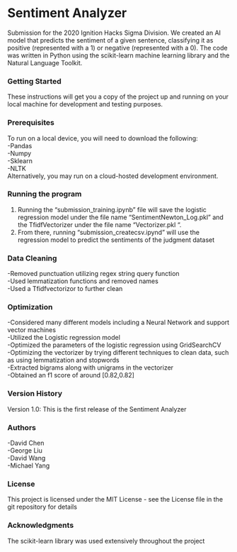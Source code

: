 # Sentiment Analyzer
Submission for the 2020 Ignition Hacks Sigma Division. We created an AI model that predicts the sentiment of a given sentence, classifying it as positive (represented with a 1) or negative (represented with a 0). The code was written in Python using the scikit-learn machine learning library and the Natural Language Toolkit.
### Getting Started
These instructions will get you a copy of the project up and running on your local machine for development and testing purposes.
### Prerequisites
To run on a local device, you will need to download the following:\
-Pandas\
-Numpy\
-Sklearn\
-NLTK\
Alternatively, you may run on a cloud-hosted development environment.
### Running the program
1) Running the “submission_training.ipynb” file will save the logistic regression model under the file name “SentimentNewton_Log.pkl” and the TfidfVectorizer under the file name “Vectorizer.pkl “.
2) From there, running “submission_createcsv.ipynd” will use the regression model to predict the sentiments of the judgment dataset 
### Data Cleaning
-Removed punctuation utilizing regex string query function\
-Used lemmatization functions and removed names\
-Used a Tfidfvectorizor to further clean
### Optimization
-Considered many different models including a Neural Network and support vector machines\
-Utilized the Logistic regression model\
-Optimized the parameters of the logistic regression using GridSearchCV\
-Optimizing the vectorizer by trying different techniques to clean data, such as using lemmatization and stopwords\
-Extracted bigrams along with unigrams in the vectorizer\
-Obtained an f1 score of around [0.82,0.82]

### Version History
Version 1.0: This is the first release of the Sentiment Analyzer
### Authors
-David Chen\
-George Liu\
-David Wang\
-Michael Yang
### License
This project is licensed under the MIT License - see the License file in the git repository for details
### Acknowledgments
The scikit-learn library was used extensively throughout the project

